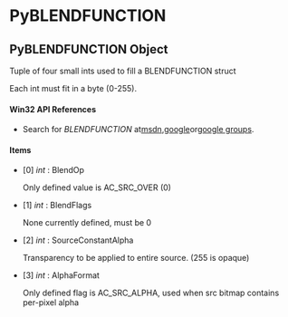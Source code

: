 # PyBLENDFUNCTION

## PyBLENDFUNCTION Object

Tuple of four small ints used to fill a BLENDFUNCTION struct 

Each int must fit in a byte (0-255).

#### Win32 API References


  - Search for *BLENDFUNCTION* at[msdn](#http://search.msdn.microsoft.com/search/results.aspx?view=msdn&query=blendfunction),[google](#http://www.google.com/search?q=blendfunction)or[google groups](#http://groups.google.com/groups?q=blendfunction).

#### Items


  - [0] *int* : BlendOp

    Only defined value is AC_SRC_OVER (0)

  - [1] *int* : BlendFlags

    None currently defined, must be 0

  - [2] *int* : SourceConstantAlpha

    Transparency to be applied to entire source. (255 is opaque)

  - [3] *int* : AlphaFormat

    Only defined flag is AC_SRC_ALPHA, used when src bitmap contains per-pixel alpha